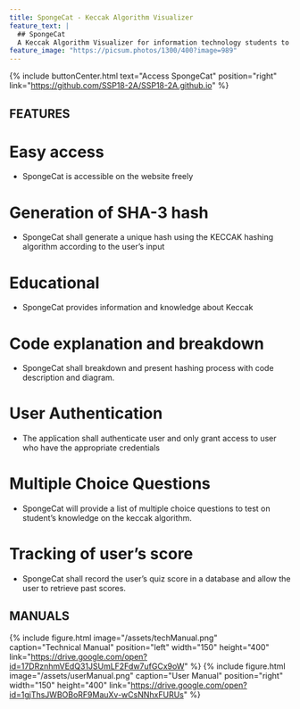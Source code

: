 ```yaml
---
title: SpongeCat - Keccak Algorithm Visualizer
feature_text: |
  ## SpongeCat
  A Keccak Algorithm Visualizer for information technology students to better understand how keccak derived.
feature_image: "https://picsum.photos/1300/400?image=989"
---
```



{% include buttonCenter.html text="Access SpongeCat" position="right" link="https://github.com/SSP18-2A/SSP18-2A.github.io" %}

## FEATURES
# Easy access
- SpongeCat is accessible on the website freely
# Generation of SHA-3 hash
- SpongeCat shall generate a unique hash using the KECCAK hashing algorithm according to the user’s input
# Educational
- SpongeCat provides information and knowledge about Keccak
# Code explanation and breakdown
- SpongeCat shall breakdown and present hashing process with code description and diagram.
# User Authentication
- The application shall authenticate user and only grant access to user who have the appropriate credentials
# Multiple Choice Questions
- SpongeCat will provide a list of multiple choice questions to test on student’s knowledge on the keccak algorithm.
# Tracking of user’s score
- SpongeCat shall record the user’s quiz score in a database and allow the user to retrieve past scores. 


## MANUALS

{% include figure.html image="/assets/techManual.png" caption="Technical Manual" position="left" width="150" height="400" link="https://drive.google.com/open?id=17DRznhmVEdQ31JSUmLF2Fdw7ufGCx9oW" %}
{% include figure.html image="/assets/userManual.png"  caption="User Manual" position="right" width="150" height="400" link="https://drive.google.com/open?id=1gjThsJWBOBoRF9MauXv-wCsNNhxFURUs" %}
